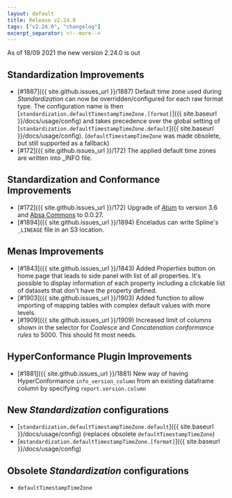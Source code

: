 ```yaml
---
layout: default
title: Release v2.24.0
tags: ["v2.24.0", "changelog"]
excerpt_separator: <!--more-->
---
```


As of 18/09 2021 the new version 2.24.0 is out
<!--more-->

## Standardization Improvements

- [#1887]({{ site.github.issues_url }}/1887) Default time zone used during _Standardization_ can now be overridden/configured for each raw format type. The configuration name is then [`standardization.defaultTimestampTimeZone.[format]`]({{ site.baseurl }}/docs/usage/config) and takes precedence over the global setting of [`standardization.defaultTimestampTimeZone.default`]({{ site.baseurl }}/docs/usage/config). (`defaultTimestampTimeZone` was made obsolete, but still supported as a fallback)
- [#172]({{ site.github.issues_url }}/172) The applied default time zones are written into _INFO file.

## Standardization and Conformance Improvements

- [#172]({{ site.github.issues_url }}/172) Upgrade of [Atum](https://github.com/AbsaOSS/atum) to version 3.6 and [Absa Commons](https://github.com/AbsaOSS/commons) to 0.0.27.
- [#1894]({{ site.github.issues_url }}/1894) Enceladus can write Spline's `_LINEAGE` file in an S3 location.

## Menas Improvements

- [#1843]({{ site.github.issues_url }}/1843) Added _Properties_ button on home page that leads to side panel with list of all properties. It's possible to display information of each property including a clickable list of datasets that don't have the property defined.
- [#1903]({{ site.github.issues_url }}/1903) Added function to allow importing of mapping tables with complex default values with more levels.
- [#1909]({{ site.github.issues_url }}/1909) Increased limit of columns shown in the selector for _Coalesce_ and _Concatenation conformance rules_ to 5000. This should fit most needs.

## HyperConformance Plugin Improvements  

- [#1881]({{ site.github.issues_url }}/1881) New way of having HyperConformance `info_version_column` from an existing dataframe column by specifying `report.version.column`

## New _Standardization_ configurations
* [`standardization.defaultTimestampTimeZone.default`]({{ site.baseurl }}/docs/usage/config) (replaces obsolete `defaultTimestampTimeZone`)
* [`mstandardization.defaultTimestampTimeZone.[format]`]({{ site.baseurl }}/docs/usage/config)


## Obsolete _Standardization_ configurations
* `defaultTimestampTimeZone`
